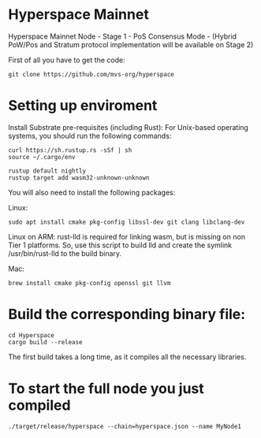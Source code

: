 # Hyperspace Mainnet
Hyperspace Mainnet Node - Stage 1 - PoS Consensus Mode - (Hybrid PoW/Pos and Stratum protocol implementation will be available  on Stage 2)

First of all you have to get the code:
```
git clone https://github.com/mvs-org/hyperspace
```

# Setting up enviroment
Install Substrate pre-requisites (including Rust):
For Unix-based operating systems, you should run the following commands:
```
curl https://sh.rustup.rs -sSf | sh
source ~/.cargo/env

rustup default nightly
rustup target add wasm32-unknown-unknown
```
You will also need to install the following packages:

Linux:
```
sudo apt install cmake pkg-config libssl-dev git clang libclang-dev
```
Linux on ARM: rust-lld is required for linking wasm, but is missing on non Tier 1 platforms. So, use this script to build lld and create the symlink /usr/bin/rust-lld to the build binary.

Mac:
```
brew install cmake pkg-config openssl git llvm
```

# Build the corresponding binary file:
```
cd Hyperspace
cargo build --release
```
The first build takes a long time, as it compiles all the necessary libraries.

# To start the full node you just compiled
```
./target/release/hyperspace --chain=hyperspace.json --name MyNode1
```
